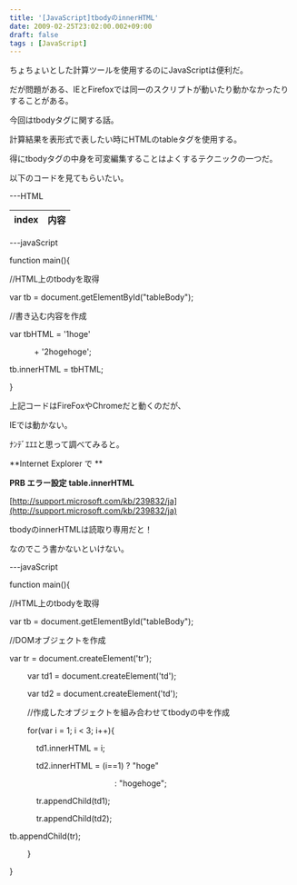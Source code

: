 ```yaml
---
title: '[JavaScript]tbodyのinnerHTML'
date: 2009-02-25T23:02:00.002+09:00
draft: false
tags : [JavaScript]
---
```


ちょちょいとした計算ツールを使用するのにJavaScriptは便利だ。

  

だが問題がある、IEとFirefoxでは同一のスクリプトが動いたり動かなかったりすることがある。

  

今回はtbodyタグに関する話。

  

計算結果を表形式で表したい時にHTMLのtableタグを使用する。

得にtbodyタグの中身を可変編集することはよくするテクニックの一つだ。

  

以下のコードを見てもらいたい。

  

\---HTML

<table>

<thead>

<tr>

<th>index</th><th>内容</th>

</tr>

</thead>

<tbody id="tableBody"></tbody>

</table>

  

\---javaScript

  

function main(){

//HTML上のtbodyを取得

var tb = document.getElementById("tableBody");

//書き込む内容を作成

var tbHTML = '<tr><td>1</td><td>hoge</td></tr>'

           + '<tr><td>2</td><td>hogehoge</td></tr>';

tb.innerHTML = tbHTML;

}

  

上記コードはFireFoxやChromeだと動くのだが、

IEでは動かない。

  

ﾅﾝﾃﾞｴｴｴと思って調べてみると。

**Internet Explorer で **

**PRB エラー設定 table.innerHTML**  

[http://support.microsoft.com/kb/239832/ja](http://support.microsoft.com/kb/239832/ja)  

  

tbodyのinnerHTMLは読取り専用だと！

  

なのでこう書かないといけない。

  

\---javaScript

function main(){

//HTML上のtbodyを取得

var tb = document.getElementById("tableBody");

//DOMオブジェクトを作成

var tr = document.createElement('tr');

        var td1 = document.createElement('td');  

        var td2 = document.createElement('td');  

  

        //作成したオブジェクトを組み合わせてtbodyの中を作成  

        for(var i = 1; i < 3; i++){  

            td1.innerHTML = i;  

            td2.innerHTML = (i==1) ? "hoge"

                                               : "hogehoge";  

  

            tr.appendChild(td1);  

            tr.appendChild(td2);  

tb.appendChild(tr);

        }  

}